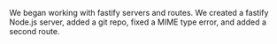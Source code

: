 We began working with fastify servers and routes. We created a fastify Node.js server, added a git repo, fixed a MIME type error, and added a second route.
